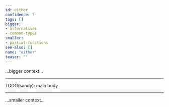 ```yaml
---
id: either
confidence: 7
tags: []
bigger:
- alternatives
- common-types
smaller:
- partial-functions
see-also: []
name: "either"
teaser: ""
---
```



...bigger context...

---

TODO(sandy): main body

---

...smaller context...
